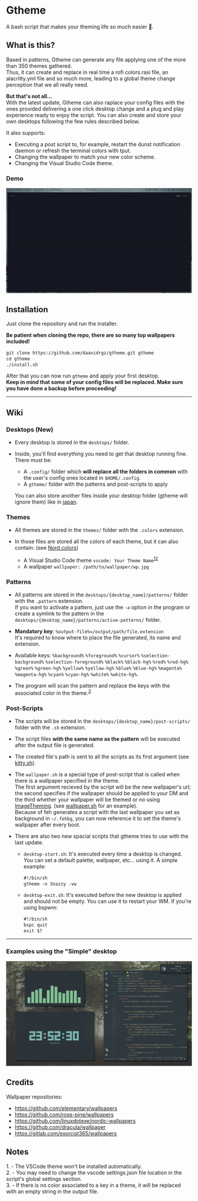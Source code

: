 # Gtheme
A bash script that makes your theming life so much easier 🎨.

## What is this?

Based in patterns, Gtheme can generate any file applying one of the more than 350 themes gathered.  
Thus, it can create and replace in real time a rofi colors.rasi file, an alacritty.yml file and so much more, leading
to a global theme change perception that we all really need.

**But that's not all...**  
With the latest update, Gtheme can also raplace your config files with the ones provided delivering a one click desktop change and a plug and play experience ready to enjoy the script. You can also create and store your own desktops following the few rules described below.  

It also supports:
* Executing a post script to, for example, restart the dunst notification daemon or refresh the terminal colors with tput.
* Changing the wallpaper to match your new color scheme.
* Changing the Visual Studio Code theme.

### Demo

![Demo](screenshots/demo.gif)

## Installation

Just clone the repository and run the installer.

**Be patient when cloning the repo, there are so many top wallpapers included!**
```
git clone https://github.com/daavidrgz/gtheme.git gtheme
cd gtheme
./install.sh
```

After that you can now run `gtheme` and apply your first desktop.  
**Keep in mind that some of your config files will be replaced. Make sure you have done a backup before proceeding!**

***

## Wiki

### Desktops **(New)**

* Every desktop is stored in the `desktops/` folder.

* Inside, you'll find everything you need to get that desktop running fine. There must be:
	* A `.config/` folder which **will replace all the folders in common** with the user's config ones located in `$HOME/.config`.
	* A `gtheme/` folder with the patterns and post-scripts to apply  

	You can also store another files inside your desktop folder (gtheme will ignore them) like in [japan](https://github.com/daavidrgz/gtheme/tree/master/desktops/japan).

### Themes

* All themes are stored in the `themes/` folder with the `.colors` extension.  

* In those files are stored all the colors of each theme, but it can also contain: (see [Nord.colors](https://github.com/daavidrgz/gtheme/tree/master/themes/Nord.colors))
	* A Visual Studio Code theme `vscode: Your Theme Name`<sup>[1](#vscode_theme)</sup><sup>[2](#vscode_theme_2)</sup>
	* A wallpaper `wallpaper: /path/to/wallpaper/wp.jpg`

### Patterns

* All patterns are stored in the `desktops/{desktop_name}/patterns/` folder with the `.pattern` extension.  
If you want to activate a pattern, just use the `-a` option in the program or create a symlink to the pattern in the `desktops/{desktop_name}/patterns/active-patterns/` folder.

* **Mandatory key**: `%output-file%=/output/path/file.extension`  
It's required to know where to place the file generated, its name and extension.

* Available keys: `%background%` `%foreground%` `%cursor%` `%selection-background%` `%selection-foreground%` `%black%` `%black-hg%` `%red%` `%red-hg%` `%green%` `%green-hg%` `%yellow%` `%yellow-hg%` `%blue%` `%blue-hg%` `%magenta%` `%magenta-hg%` `%cyan%` `%cyan-hg%` `%white%` `%white-hg%`.

* The program will scan the pattern and replace the keys with the associated color in the theme.<sup>[3](#no_color)</sup>

### Post-Scripts

* The scripts will be stored in the `desktops/{desktop_name}/post-scripts/` folder with the `.sh` extension.  

* The script files **with the same name as the pattern** will be executed after the output file is generated.   

* The created file's path is sent to all the scripts as its first argument (see [kitty.sh](https://github.com/daavidrgz/gtheme/tree/master/desktops/simple/gtheme/post-scripts/kitty.sh)). 

* The `wallpaper.sh` is a special type of post-script that is called when there is a wallpaper specified in the theme.  
	The first argument recieved by the script will be the new wallpaper's url; the second specifies if the wallpaper should be applied to your DM and the third whether your wallpaper will be themed or no using [ImageTheming](https://github.com/daniel-seiler/ImageTheming). (see [wallpaper.sh](https://github.com/daavidrgz/gtheme/blob/master/desktops/david/gtheme/post-scripts/wallpaper.sh) for an example).  
	Because of feh generates a script with the last wallpaper you set as background in `~/.fehbg`, you can now reference it to set the theme's wallpaper after
	every boot.

* There are also two new spacial scripts that gtheme tries to use with the last update.
	* `desktop-start.sh`: It's executed every time a desktop is changed. You can set a default palette, wallpaper, etc... using it. A simple example:
		```
		#!/bin/sh
		gtheme -n Snazzy -vw
		```
	* `desktop-exit.sh`: It's executed before the new desktop is applied and should not be empty.
	You can use it to restart your WM. If you're using bspwm:
		```
		#!/bin/sh
		bspc quit
		exit $?
		```


***

### Examples using the "Simple" desktop

![Gif](screenshots/gif.gif)

## Credits

Wallpaper repositories:
* https://github.com/elementary/wallpapers
* https://github.com/rose-pine/wallpapers
* https://github.com/linuxdotexe/nordic-wallpapers
* https://github.com/dracula/wallpaper
* https://gitlab.com/exorcist365/wallpapers

## Notes

<a name="vscode_theme">1. - </a>The VSCode theme won't be installed automatically.  
<a name="vscode_theme_2">2. - </a>You may need to change the vscode settings.json file location in the script's global settings section.  
<a name="no_color">3. - </a>If there is no color associated to a key in a theme, it will be replaced with an empty string in the output file.
